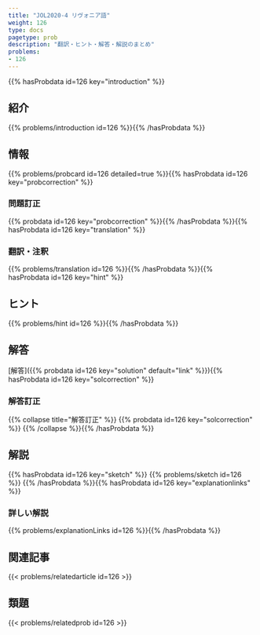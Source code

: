 ```yaml
---
title: "JOL2020-4 リヴォニア語"
weight: 126
type: docs
pagetype: prob
description: "翻訳・ヒント・解答・解説のまとめ"
problems: 
- 126
---
```


{{% hasProbdata id=126 key="introduction" %}}

## 紹介

{{% problems/introduction id=126 %}}{{% /hasProbdata %}}

## 情報

{{% problems/probcard id=126 detailed=true %}}{{% hasProbdata id=126 key="probcorrection" %}}

### 問題訂正

{{% probdata id=126 key="probcorrection" %}}{{% /hasProbdata %}}{{% hasProbdata id=126 key="translation" %}}

### 翻訳・注釈

{{% problems/translation id=126 %}}{{% /hasProbdata %}}{{% hasProbdata id=126 key="hint" %}}

## ヒント

{{% problems/hint id=126 %}}{{% /hasProbdata %}}

## 解答

[解答]({{% probdata id=126 key="solution" default="link" %}}){{% hasProbdata id=126 key="solcorrection" %}}

### 解答訂正

{{% collapse title="解答訂正" %}}
{{% probdata id=126 key="solcorrection" %}}
{{% /collapse %}}{{% /hasProbdata %}}

## 解説

{{% hasProbdata id=126 key="sketch" %}}
{{% problems/sketch id=126 %}}
{{% /hasProbdata %}}{{% hasProbdata id=126 key="explanationlinks" %}}

### 詳しい解説

{{% problems/explanationLinks id=126 %}}{{% /hasProbdata %}}

## 関連記事

{{< problems/relatedarticle id=126 >}}

## 類題

{{< problems/relatedprob id=126 >}}
